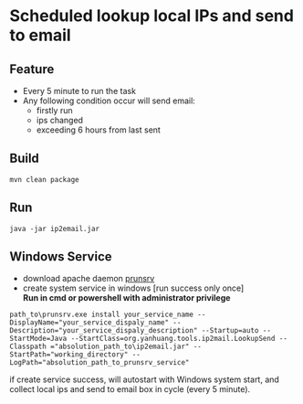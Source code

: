 # Scheduled lookup local IPs and send to email
## Feature
- Every 5 minute to run the task
- Any following condition occur will send email:
  - firstly run
  - ips changed
  - exceeding 6 hours from last sent

## Build
```shell
mvn clean package
```

## Run
```shell
java -jar ip2email.jar
```

## Windows Service
- download apache daemon
  [prunsrv](https://downloads.apache.org/commons/daemon/binaries/windows/)
- create system service in windows  [run success only once]  
**Run in cmd or powershell with administrator privilege**
```shell
path_to\prunsrv.exe install your_service_name --DisplayName="your_service_dispaly_name" --Description="your_service_dispaly_description" --Startup=auto --StartMode=Java --StartClass=org.yanhuang.tools.ip2mail.LookupSend --Classpath	="absolution_path_to\ip2email.jar" --StartPath="working_directory" --LogPath="absolution_path_to_prunsrv_service"
```
if create service success, will autostart with Windows system start, and collect local ips and send to email box in cycle (every 5 minute).